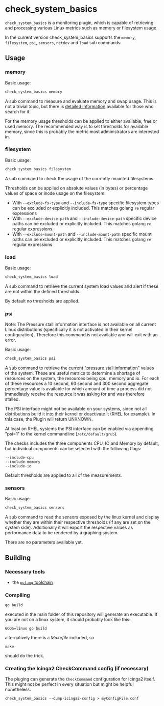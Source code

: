 # check_system_basics

`check_system_basics` is a monitoring plugin, which is capable of retrieving and processing various Linux metrics such
as memory or filesystem usage.

In the current version check_system_basics supports the `memory`, `filesystem`, `psi`, `sensors`, `netdev` and `load` sub commands.

## Usage

### memory

Basic usage:

```bash
check_system_basics memory
```

A sub command to measure and evaluate memory and swap usage. This is not a trivial topic, but there is [detailed information](https://www.thegeekdiary.com/understanding-proc-meminfo-file-analyzing-memory-utilization-in-linux/) available for those who search for it.

For the memory usage thresholds can be applied to either available, free or used memory. The recommended way is to set thresholds for available memory,
since this is probably the metric most administrators are interested in.


### filesystem

Basic usage:

```bash
check_system_basics filesystem
```

A sub command to check the usage of the currently mounted filesystems.

Thresholds can be applied on absolute values (in bytes) or percentage values of space or inode usage on the filesystem.

 * With `--exclude-fs-type` and `--include-fs-type` specific filesystem types can be excluded or explicitly included. This matches golang `re` regular expressions
 * With `--exclude-device-path` and `--include-device-path` specific device paths can be excluded or explicitly included. This matches golang `re` regular expressions
 * With `--exclude-mount-path` and `--include-mount-path` specific mount paths can be excluded or explicitly included. This matches golang `re` regular expressions


### load

Basic usage:

```bash
check_system_basics load
```

A sub command to retrieve the current system load values and alert if these are not within the defined thresholds.

By default no thresholds are applied.


### psi

Note: The Pressure stall information interface is not available on all current Linux distributions (specifically it is not
activated in their kernel configuration).
Therefore this command is not available and will exit with an error.

Basic usage:

```bash
check_system_basics psi
```

A sub command to retrieve the current ["pressure stall information"](https://lwn.net/Articles/759781/) values of the system. These are useful metrics to determine a shortage
of resources on the system, the resources being cpu, memory and io.
For each of these resources a 10 second, 60 second and 300 second aggregate percentage value is available for which
amount of time a process did not immediately receive the resource it was asking for and was therefore stalled.

The PSI interface might not be available on your systems, since not all distributions build it into their kernel or deactivate it (RHEL for example).
In this case, the Plugin will return UNKNOWN.

At least on RHEL systems the PSI interface can be enabled via appending "psi=1" to the kernel commandline (`/etc/default/grub`).

The checks includes the three components CPU, IO and Memory by default, but individual components can be selected with the following flags:

```
--include-cpu
--include-memory
--include-io
```

Default thresholds are applied to all of the measurements.

### sensors

Basic usage:

```bash
check_system_basics sensors
```

A sub command to read the sensors exposed by the linux kernel and display whether they
are within their respective thresholds (if any are set on the system side).
Additionally it will export the respective values as performance data to be rendered
by a graphing system.

There are no parameters available yet.


## Building

### Necessary tools

 * the [`golang` toolchain](https://go.dev/)

### Compiling

```
go build
```
executed in the main folder of this repository will generate an executable. If you are not on a linux system,
it should probably look like this:

```
GOOS=linux go build
```

alternatively there is a *Makefile* included, so
```
make
```
should do the trick.

### Creating the Icinga2 CheckCommand config (if necessary)

The pluging can generate the `CheckCommand` configuration for Icinga2 itself. This might not be perfect in every situation but might be helpful nonetheless.

```
check_system_basics --dump-icinga2-config > myConfigFile.conf
```
